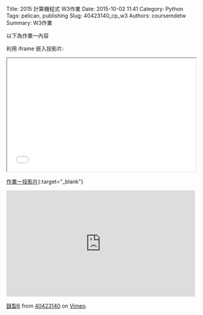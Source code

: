 Title: 2015 計算機程式 W3作業
Date: 2015-10-02 11:41
Category: Python
Tags: pelican, publishing
Slug: 40423140_cp_w3
Authors: coursemdetw
Summary: W3作業

以下為作業一內容

利用 iframe 嵌入投影片:

<iframe src="40423140_cp_w3_p.html" width="500" height="300"></iframe>

[作業一投影片](40423140_cp_w3_p.html){:target="_blank"}

<iframe src="https://player.vimeo.com/video/151614559" width="500" height="281" frameborder="0" webkitallowfullscreen mozallowfullscreen allowfullscreen></iframe> <p><a href="https://vimeo.com/151614559">錄製6</a> from <a href="https://vimeo.com/user46449861">40423140</a> on <a href="https://vimeo.com">Vimeo</a>.</p>
